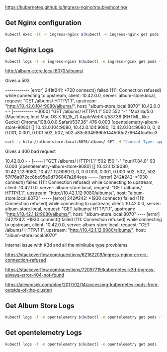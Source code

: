 
https://kubernetes.github.io/ingress-nginx/troubleshooting/

## Get Nginx configuration
```bash
kubectl exec -it -n ingress-nginx $(kubectl -n ingress-nginx get pods -l app.kubernetes.io/name=ingress-nginx -o jsonpath="{.items[0].metadata.name}") -- cat /etc/nginx/nginx.conf > nginx.conf
```

## Get Nginx Logs
```bash
kubectl logs -f -n ingress-nginx $(kubectl -n ingress-nginx get pods -l app.kubernetes.io/name=ingress-nginx -o jsonpath="{.items[0].metadata.name}")
```


http://album-store.local:8070/albums/

Gives a 503

------------ [error] 241#241: *720 connect() failed (111: Connection refused) while connecting to upstream, client: 10.42.0.0, server: album-store.local, request: "GET /albums/ HTTP/1.1", upstream: "http://10.42.0.104:9080/albums/", host: "album-store.local:8070"
10.42.0.0 - - [---------- +0000] "GET /albums/ HTTP/1.1" 502 552 "-" "Mozilla/5.0 (Macintosh; Intel Mac OS X 10_15_7) AppleWebKit/537.36 (KHTML, like Gecko) Chrome/108.0.0.0 Safari/537.36" 476 0.003 [opentelemetry-album-store-9080] [] 10.42.0.104:9080, 10.42.0.104:9080, 10.42.0.104:9080 0, 0, 0 0.001, 0.001, 0.001 502, 502, 502 a83c834989b5144500d276644fea9cc3

```bash
curl -v http://album-store.local:8070/albums/ GET -H "Content-Type: application/json" -H "Host: http://album-store.local:8070
```

Gives a 400 bad request

10.42.0.0 - - [-----] "GET /albums/ HTTP/1.1" 502 150 "-" "curl/7.84.0" 93 0.000 [opentelemetry-album-store-9080] [] 10.42.1.12:9080, 10.42.1.12:9080, 10.42.1.12:9080 0, 0, 0 0.000, 0.001, 0.000 502, 502, 502 57f76a972cc8be95a9d796847a264eea
----- [error] 242#242: *1930 connect() failed (111: Connection refused) while connecting to upstream, client: 10.42.0.0, server: album-store.local, request: "GET /albums/ HTTP/1.1", upstream: "http://10.42.1.12:9080/albums/", host: "album-store.local:8070"
----- [error] 242#242: *1930 connect() failed (111: Connection refused) while connecting to upstream, client: 10.42.0.0, server: album-store.local, request: "GET /albums/ HTTP/1.1", upstream: "http://10.42.1.12:9080/albums/", host: "album-store.local:8070"
---- [error] 242#242: *1930 connect() failed (111: Connection refused) while connecting to upstream, client: 10.42.0.0, server: album-store.local, request: "GET /albums/ HTTP/1.1", upstream: "http://10.42.1.12:9080/albums/", host: "album-store.local:8070"

Internal issue with K3d and all the minikube type provblems.

https://stackoverflow.com/questions/62162209/ingress-nginx-errors-connection-refused

https://stackoverflow.com/questions/72097715/kubernetes-k3d-ingress-always-error-404-not-found

https://alesnosek.com/blog/2017/02/14/accessing-kubernetes-pods-from-outside-of-the-cluster/

## Get Album Store Logs 

```bash
kubectl logs -f -n opentelemetry $(kubectl -n opentelemetry get pods -l app.kubernetes.io/name=album-store -o jsonpath="{.items[0].metadata.name}")
```

## Get opentelemetry Logs

```bash
kubectl logs -f -n opentelemetry $(kubectl -n opentelemetry get pods  -l app.kubernetes.io/name=opentelemetry-collector -o jsonpath="{.items[0].metadata.name}")
```
